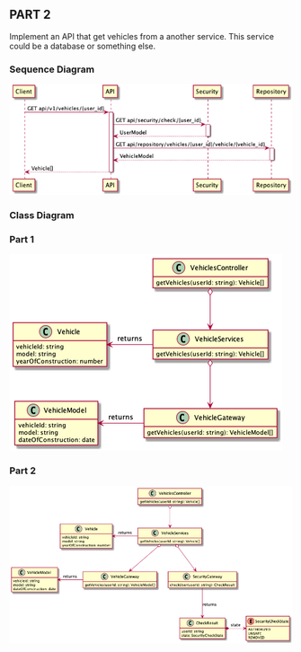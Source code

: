 ## PART 2

Implement an API that get vehicles from a another service. This service could be a database or something else.

### Sequence Diagram
![sequence diagram](docs/get-vehicles/sequence_diagram.png)

### Class Diagram

### Part 1
![class diagram](docs/get-vehicles/1_class_diagram.png)

### Part 2
![class diagram](docs/get-vehicles/2_class_diagram.png)
